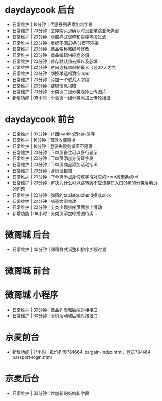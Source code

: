 # daydaycook 后台
* 日常维护 | 10分钟 | 优惠券列表添加新字段
* 日常维护 | 20分钟 | 立即购买点确认时没登录跳登录弹窗
* 日常维护 | 20分钟 | 弹窗样式调整和排序字段过滤
* 日常维护 | 20分钟 | 数据不满20条分页不渲染
* 日常维护 | 20分钟 | 商品名称和编号修改
* 日常维护 | 20分钟 | 商品编辑供应商必填
* 日常维护 | 20分钟 | 库存默认值去掉以及必填
* 日常维护 | 20分钟 | 时间选择器限制最大可选30天之内
* 日常维护 | 20分钟 | 切换单选框清空input
* 日常维护 | 20分钟 | 添加一个联系人字段
* 日常维护 | 20分钟 | 店铺信息报错
* 日常维护 | 20分钟 | 分类页二级分类隐掉上传图片
* 新增功能 | 08小时 | 分类页一级分类添加上传轮播图

# daydaycook 前台
* 日常维护 | 30分钟 | 拼团loading页ajax改写
* 日常维护 | 10分钟 | 首页收藏隐掉
* 日常维护 | 10分钟 | 登录失败则弹窗不隐藏
* 日常维护 | 20分钟 | 下单页备注可以多行展示
* 日常维护 | 20分钟 | 下单页添加身份证字段
* 日常维护 | 20分钟 | 下单页商品添加活动标识
* 日常维护 | 20分钟 | 身份证报错
* 日常维护 | 20分钟 | 下单页添加身份证字段对应的input类型换成tel
* 日常维护 | 20分钟 | 解决为什么可以跳转到不应该存在入口的老的分类落地页的问题
* 日常维护 | 20分钟 | 弹窗的tap和touchend换成click
* 日常维护 | 20分钟 | 销量文案修改
* 日常维护 | 20分钟 | 分类出现排序页面禁止滑动
* 新增功能 | 08小时 | 分类页添加轮播图待续...


# 微商城 后台
* 日常维护 | 40分钟 | 弹窗样式调整和排序字段过滤

# 微商城 前台

# 微商城 小程序
* 日常维护 | 30分钟 | 商品列表和后端对接接口
* 日常维护 | 30分钟 | 营销活动和后端对接接口

# 京麦前台
* 新增功能 | ??小时 | 砍价列表?84664-bargain-index.html，登录?84664-passport-login.html

# 京麦后台
* 日常维护 | 30分钟 | 增加新的结构和字段
